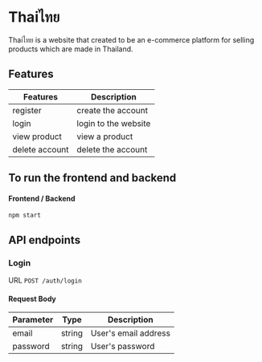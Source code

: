 # Thaiไทย
Thaiไทย is a website that created to be an e-commerce platform for selling products which are made in Thailand.

## Features

Features  | Description  |  
----- | ----- | 
register | create the account |
login | login to the website | 
view product | view a product
delete account | delete the account |


## To run the frontend and backend

#### Frontend / Backend

```
npm start
```

## API endpoints

### Login
URL ``POST /auth/login``

#### Request Body

Parameter  | Type  |  Description |
----- | ----- | ----- | 
email | 	string |	User's email address
password |	string |  User's password

